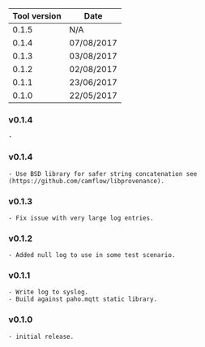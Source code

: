| Tool version    | Date       |
| --------------- | ---------- |
| 0.1.5           | N/A        |
| 0.1.4           | 07/08/2017 |
| 0.1.3           | 03/08/2017 |
| 0.1.2           | 02/08/2017 |
| 0.1.1           | 23/06/2017 |
| 0.1.0           | 22/05/2017 |

### v0.1.4
```
- 
```

### v0.1.4
```
- Use BSD library for safer string concatenation see (https://github.com/camflow/libprovenance).
```

### v0.1.3
```
- Fix issue with very large log entries.
```

### v0.1.2
```
- Added null log to use in some test scenario.
```

### v0.1.1
```
- Write log to syslog.
- Build against paho.mqtt static library.
```

### v0.1.0
```
- initial release.
```
